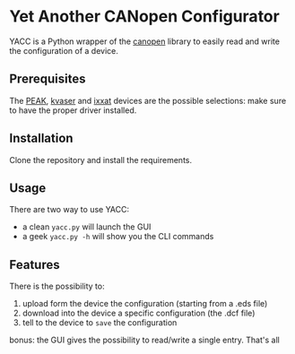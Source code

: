 # Yet Another CANopen Configurator
YACC is a Python wrapper of the [canopen](https://github.com/christiansandberg/canopen) library to easily read and write the configuration of a device.

## Prerequisites
The [PEAK](https://www.peak-system.com/), [kvaser](https://kvaser.com/) and [ixxat](https://www.hms-networks.com/ixxat) devices are the possible selections: make sure to have the proper driver installed.

## Installation
Clone the repository and install the requirements.

## Usage
There are two way to use YACC:
- a clean `yacc.py` will launch the GUI
- a geek `yacc.py -h` will show you the CLI commands

## Features
There is the possibility to:
1. upload form the device the configuration (starting from a .eds file)
2. download into the device a specific configuration (the .dcf file)
3. tell to the device to `save` the configuration

bonus: the GUI gives the possibility to read/write a single entry.
That's all